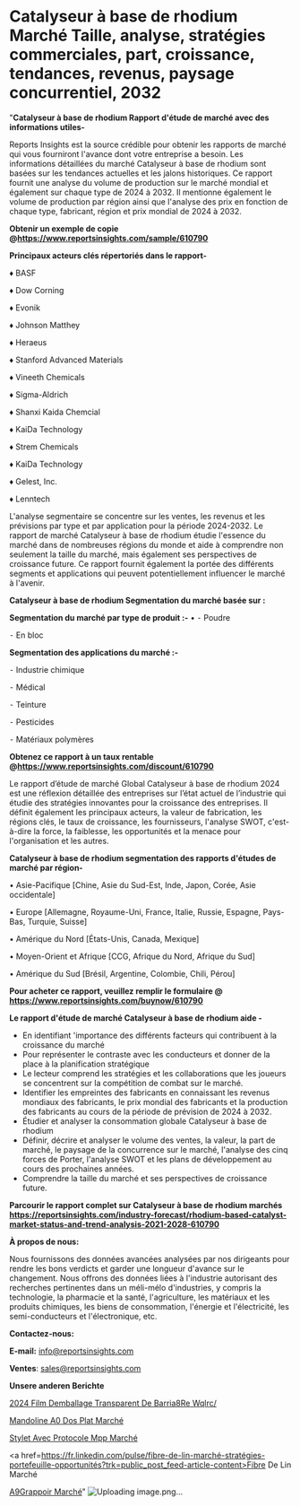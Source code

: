 # Catalyseur à base de rhodium Marché Taille, analyse, stratégies commerciales, part, croissance, tendances, revenus, paysage concurrentiel, 2032

"<strong>Catalyseur à base de rhodium Rapport d'étude de marché avec des informations utiles-</strong>

Reports Insights est la source crédible pour obtenir les rapports de marché qui vous fourniront l'avance dont votre entreprise a besoin. Les informations détaillées du marché Catalyseur à base de rhodium sont basées sur les tendances actuelles et les jalons historiques. Ce rapport fournit une analyse du volume de production sur le marché mondial et également sur chaque type de 2024 à 2032. Il mentionne également le volume de production par région ainsi que l'analyse des prix en fonction de chaque type, fabricant, région et prix mondial de 2024 à 2032.

<strong><b>Obtenir un exemple de copie @</b></strong><a href=https://www.reportsinsights.com/sample/610790><strong><b>https://www.reportsinsights.com/sample/610790</b></strong></a>

<b>Principaux acteurs clés répertoriés dans le rapport-</b>

<b> </b>♦ BASF

♦ Dow Corning

♦ Evonik

♦ Johnson Matthey

♦ Heraeus

♦ Stanford Advanced Materials

♦ Vineeth Chemicals

♦ Sigma-Aldrich

♦ Shanxi Kaida Chemcial

♦ KaiDa Technology

♦ Strem Chemicals

♦ KaiDa Technology

♦ Gelest, Inc.

♦ Lenntech

L'analyse segmentaire se concentre sur les ventes, les revenus et les prévisions par type et par application pour la période 2024-2032. Le rapport de marché Catalyseur à base de rhodium étudie l'essence du marché dans de nombreuses régions du monde et aide à comprendre non seulement la taille du marché, mais également ses perspectives de croissance future. Ce rapport fournit également la portée des différents segments et applications qui peuvent potentiellement influencer le marché à l'avenir.

<strong>Catalyseur à base de rhodium Segmentation du marché basée sur :</strong>

<strong>Segmentation du marché par type de produit :-</strong>
•
⁃ Poudre

⁃ En bloc

<strong>Segmentation des applications du marché :-</strong>

⁃ Industrie chimique

⁃ Médical

⁃ Teinture

⁃ Pesticides

⁃ Matériaux polymères

<strong><b>Obtenez ce rapport à un taux rentable @</b></strong><a href=https://www.reportsinsights.com/discount/610790><strong><b>https://www.reportsinsights.com/discount/610790</b></strong></a>

Le rapport d’étude de marché Global Catalyseur à base de rhodium 2024 est une réflexion détaillée des entreprises sur l’état actuel de l’industrie qui étudie des stratégies innovantes pour la croissance des entreprises. Il définit également les principaux acteurs, la valeur de fabrication, les régions clés, le taux de croissance, les fournisseurs, l'analyse SWOT, c'est-à-dire la force, la faiblesse, les opportunités et la menace pour l'organisation et les autres.

<strong>Catalyseur à base de rhodium segmentation des rapports d'études de marché par région-</strong>

• Asie-Pacifique [Chine, Asie du Sud-Est, Inde, Japon, Corée, Asie occidentale]

• Europe [Allemagne, Royaume-Uni, France, Italie, Russie, Espagne, Pays-Bas, Turquie, Suisse]

• Amérique du Nord [États-Unis, Canada, Mexique]

• Moyen-Orient et Afrique [CCG, Afrique du Nord, Afrique du Sud]

• Amérique du Sud [Brésil, Argentine, Colombie, Chili, Pérou]

<strong>Pour acheter ce rapport, veuillez remplir le formulaire @   <a href=https://www.reportsinsights.com/buynow/610790>https://www.reportsinsights.com/buynow/610790</a></strong>

<strong>Le rapport d'étude de marché Catalyseur à base de rhodium aide -</strong>
<ul>
  <li>En identifiant 'importance des différents facteurs qui contribuent à la croissance du marché</li>
  <li>Pour représenter le contraste avec les conducteurs et donner de la place à la planification stratégique</li>
  <li>Le lecteur comprend les stratégies et les collaborations que les joueurs se concentrent sur la compétition de combat sur le marché.</li>
  <li>Identifier les empreintes des fabricants en connaissant les revenus mondiaux des fabricants, le prix mondial des fabricants et la production des fabricants au cours de la période de prévision de 2024 à 2032.</li>
  <li>Étudier et analyser la consommation globale Catalyseur à base de rhodium</li>
  <li>Définir, décrire et analyser le volume des ventes, la valeur, la part de marché, le paysage de la concurrence sur le marché, l'analyse des cinq forces de Porter, l'analyse SWOT et les plans de développement au cours des prochaines années.</li>
  <li>Comprendre la taille du marché et ses perspectives de croissance future.</li>
</ul>

<strong>Parcourir le rapport complet sur Catalyseur à base de rhodium marchés <a href=https://reportsinsights.com/industry-forecast/rhodium-based-catalyst-market-status-and-trend-analysis-2021-2028-610790>https://reportsinsights.com/industry-forecast/rhodium-based-catalyst-market-status-and-trend-analysis-2021-2028-610790</a></strong>

<strong>À propos de nous:</strong>

Nous fournissons des données avancées analysées par nos dirigeants pour rendre les bons verdicts et garder une longueur d'avance sur le changement. Nous offrons des données liées à l'industrie autorisant des recherches pertinentes dans un méli-mélo d'industries, y compris la technologie, la pharmacie et la santé, l'agriculture, les matériaux et les produits chimiques, les biens de consommation, l'énergie et l'électricité, les semi-conducteurs et l'électronique, etc.

<strong>Contactez-nous:</strong>

<strong>E-mail:</strong> <a href=mailto:info@reportsinsights.com>info@reportsinsights.com</a>

<strong>Ventes</strong>: <a href=mailto:sales@reportsinsights.com>sales@reportsinsights.com</a>

<strong>Unsere anderen Berichte</strong>

<a href=https://www.linkedin.com/pulse/2024-film-demballage-transparent-de-barri%C3%A8re-wqlrc/>2024 Film Demballage Transparent De Barria8Re Wqlrc/</a>

<a href=https://www.linkedin.com/pulse/mandoline-%C3%A0-dos-plat-march%C3%A9-2024-part-croissance-d4xjc/>Mandoline A0 Dos Plat Marché</a>

<a href=https://www.linkedin.com/pulse/stylet-avec-protocole-mpp-marché-couverture-tuprc/>Stylet Avec Protocole Mpp Marché</a>

<a href=https://fr.linkedin.com/pulse/fibre-de-lin-marché-stratégies-portefeuille-opportunités?trk=public_post_feed-article-content>Fibre De Lin Marché</a>

<a href=https://www.linkedin.com/pulse/%C3%A9grappoir-march%C3%A9-analyse-historique-actuelle-673wf/>A9Grappoir Marché</a>"
![Uploading image.png…]()
